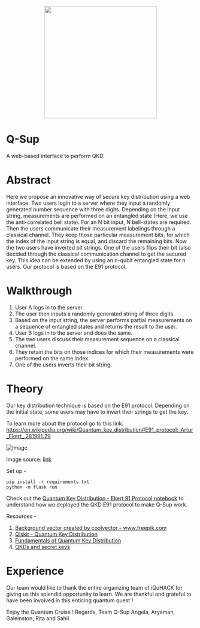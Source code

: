 <p align="center">
  <img width="300" height="300" src="https://user-images.githubusercontent.com/68393451/151703663-3cf07b92-5ccb-4ab3-9335-e103a2943bc1.svg">
</p>


# Q-Sup
A web-based interface to perform QKD.

# Abstract

Here we propose an innovative way of secure key distribution using a web interface. Two users login to a server where they input a randomly generated number sequence with three digits. Depending on the input string, measurements are performed on an entangled state (Here, we use the anti-correlated bell state). For an N bit input, N bell-states are required. Then the users communicate their measurement labelings through a classical channel. They keep those particular measurement bits, for which the index of the input string is equal, and discard the remaining bits. Now the two users have inverted bit strings. One of the users flips their bit (also decided through the classical communication channel to get the secured key. This idea can be extended by using an n-qubit entangled state for n users. Our protocol is based on the E91 protocol.



# Walkthrough

1. User A logs in to the server.
2. The user then inputs a randomly generated string of three digits.
3. Based on the input string, the server performs partial measurements on a sequence of entangled states and returns the result to the user.
4. User B logs in to the server and does the same.
5. The two users discuss their measurement sequence on a classical channel.
6. They retain the bits on those indices for which their measurements were performed on the same index.
7. One of the users inverts their bit string.

# Theory

Our key distribution technique is based on the E91 protocol. Depending on the initial state, some users may have to invert their strings to get the key.

To learn more about the protocol go to this link: https://en.wikipedia.org/wiki/Quantum_key_distribution#E91_protocol:_Artur_Ekert_.281991.29

![image](https://user-images.githubusercontent.com/68393451/151702199-7d0bac60-b2e0-405f-a7d0-5ac462314bba.png)

Image source: [link](https://medium.com/@qcgiitr/fundamentals-of-quantum-key-distribution-bb84-b92-e91-protocols-e1373b683ead)







Set up -

```
pip install -r requirements.txt
python -m flask run
```

Check out the [Quantum Key Distribution - Ekert 91 Protocol notebook](https://github.com/Chasmiccoder/Q-Sup/blob/master/Quantum%20Key%20Distribution%20-%20Ekert%2091%20Protocol.ipynb) to understand how we deployed the QKD E91 protocol to make Q-Sup work.

Resources -
1. <a href="https://www.freepik.com/vectors/background">Background vector created by coolvector - www.freepik.com</a>
2. [Qiskit - Quantum Key Distribution](https://qiskit.org/textbook/ch-algorithms/quantum-key-distribution.html)
3. [Fundamentals of Quantum Key Distribution](https://medium.com/@qcgiitr/fundamentals-of-quantum-key-distribution-bb84-b92-e91-protocols-e1373b683ead)
4. [QKDs and secret keys](https://mpl.mpg.de/fileadmin/user_upload/Chekhova_Research_Group/Lecture_4_12.pdf)

# Experience

Our team would like to thank the entire organizing team of iQuHACK for giving us this splendid opportunity to learn. We are thankful and grateful to have been involved in this enticing quantum quest !


Enjoy the Quantum Cruise !
Regards, 
Team Q-Sup
Angela, Aryaman, Galeinston, Rita and Sahil
